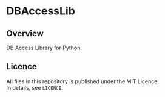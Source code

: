 # DBAccessLib

## Overview

DB Access Library for Python.

## Licence

All files in this repository is published under the MIT Licence.  
In details, see `LICENCE`.

